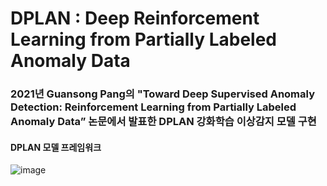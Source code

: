 #  DPLAN : Deep Reinforcement Learning from Partially Labeled Anomaly Data

### 2021년 Guansong Pang의 "Toward Deep Supervised Anomaly Detection: Reinforcement Learning from Partially Labeled Anomaly Data” 논문에서 발표한 DPLAN 강화학습 이상감지 모델 구현

#### DPLAN 모델 프레임워크
![image](https://user-images.githubusercontent.com/121276658/209277044-16bb3bbf-7e46-4483-9d2d-fda2befbbd2d.png)

